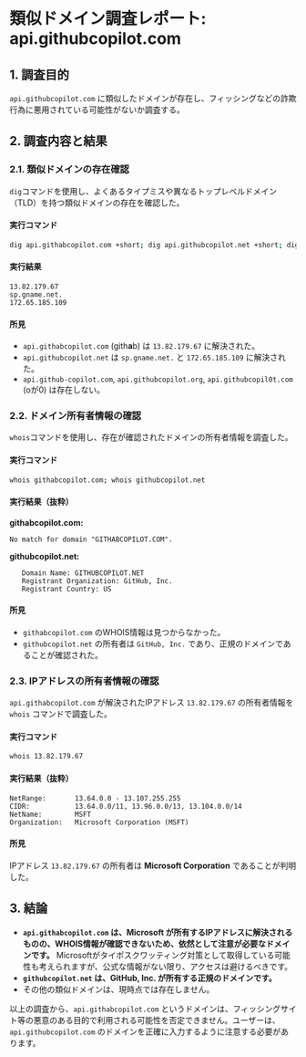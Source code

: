 # 類似ドメイン調査レポート: api.githubcopilot.com

## 1. 調査目的

`api.githubcopilot.com` に類似したドメインが存在し、フィッシングなどの詐欺行為に悪用されている可能性がないか調査する。

## 2. 調査内容と結果

### 2.1. 類似ドメインの存在確認

`dig`コマンドを使用し、よくあるタイプミスや異なるトップレベルドメイン（TLD）を持つ類似ドメインの存在を確認した。

#### 実行コマンド

```bash
dig api.githabcopilot.com +short; dig api.githubcopilot.net +short; dig api.github-copilot.com +short; dig api.githubcopilot.org +short; dig api.githubcopil0t.com +short
```

#### 実行結果

```
13.82.179.67
sp.gname.net.
172.65.185.109
```

#### 所見

- `api.githabcopilot.com` (gith**a**b) は `13.82.179.67` に解決された。
- `api.githubcopilot.net` は `sp.gname.net.` と `172.65.185.109` に解決された。
- `api.github-copilot.com`, `api.githubcopilot.org`, `api.githubcopil0t.com` (oが0) は存在しない。

### 2.2. ドメイン所有者情報の確認

`whois`コマンドを使用し、存在が確認されたドメインの所有者情報を調査した。

#### 実行コマンド

```bash
whois githabcopilot.com; whois githubcopilot.net
```

#### 実行結果（抜粋）

**githabcopilot.com:**
```
No match for domain "GITHABCOPILOT.COM".
```

**githubcopilot.net:**
```
   Domain Name: GITHUBCOPILOT.NET
   Registrant Organization: GitHub, Inc.
   Registrant Country: US
```

#### 所見

- `githabcopilot.com` のWHOIS情報は見つからなかった。
- `githubcopilot.net` の所有者は `GitHub, Inc.` であり、正規のドメインであることが確認された。

### 2.3. IPアドレスの所有者情報の確認

`api.githabcopilot.com` が解決されたIPアドレス `13.82.179.67` の所有者情報を `whois` コマンドで調査した。

#### 実行コマンド

```bash
whois 13.82.179.67
```

#### 実行結果（抜粋）

```
NetRange:       13.64.0.0 - 13.107.255.255
CIDR:           13.64.0.0/11, 13.96.0.0/13, 13.104.0.0/14
NetName:        MSFT
Organization:   Microsoft Corporation (MSFT)
```

#### 所見

IPアドレス `13.82.179.67` の所有者は **Microsoft Corporation** であることが判明した。

## 3. 結論

- **`api.githabcopilot.com` は、Microsoft が所有するIPアドレスに解決されるものの、WHOIS情報が確認できないため、依然として注意が必要なドメインです。** Microsoftがタイポスクワッティング対策として取得している可能性も考えられますが、公式な情報がない限り、アクセスは避けるべきです。
- **`githubcopilot.net` は、GitHub, Inc. が所有する正規のドメインです。**
- その他の類似ドメインは、現時点では存在しません。

以上の調査から、`api.githabcopilot.com` というドメインは、フィッシングサイト等の悪意のある目的で利用される可能性を否定できません。ユーザーは、`api.githubcopilot.com` のドメインを正確に入力するように注意する必要があります。
